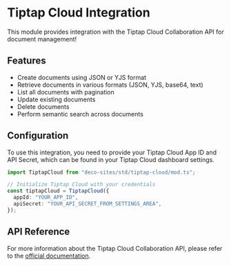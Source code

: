 # Tiptap Cloud Integration

This module provides integration with the Tiptap Cloud Collaboration API for document management!

## Features

- Create documents using JSON or YJS format
- Retrieve documents in various formats (JSON, YJS, base64, text)
- List all documents with pagination
- Update existing documents
- Delete documents
- Perform semantic search across documents

## Configuration

To use this integration, you need to provide your Tiptap Cloud App ID and API Secret, which can be found in your Tiptap Cloud dashboard settings.

```ts
import TiptapCloud from "deco-sites/std/tiptap-cloud/mod.ts";

// Initialize Tiptap Cloud with your credentials
const tiptapCloud = TiptapCloud({
  appId: "YOUR_APP_ID",
  apiSecret: "YOUR_API_SECRET_FROM_SETTINGS_AREA",
});
```

## API Reference

For more information about the Tiptap Cloud Collaboration API, please refer to the [official documentation](https://tiptap.dev/docs/collaboration/documents/rest-api). 